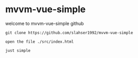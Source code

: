 # mvvm-vue-simple
welcome to mvvm-vue-simple github

```
git clone https://github.com/slahser1992/mvvm-vue-simple

open the file ./src/index.html

just simple
```
